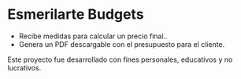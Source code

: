 # Esmerilarte Budgets

* Recibe medidas para calcular un precio final..
* Genera un PDF descargable con el presupuesto para el cliente.

Este proyecto fue desarrollado con fines personales, educativos y no lucrativos.
